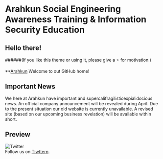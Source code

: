 # Arahkun Social Engineering Awareness Training & Information Security Education 
  
## Hello there!

    
######(If you like this theme or using it, please give a :star: for motivation.)

**[Arahkun](http://arahkun) Welcome to out GitHub home!

## Important News
We here at Arahkun have important and supercalifragilisticexpialidocious news.
An official company announcement will be revealed during April.
Due to the present situation our old website is currently unavailable.
A revised site (based on our upcoming business revelation) will be available within short. 

## Preview

![Twitter](http://www.freeiconspng.com/uploads/twitter-icon--pretty-social-media-iconset--custom-icon-design-29.png)    
Follow us on [Tiwttern](https://twitter.com/arahkun).
